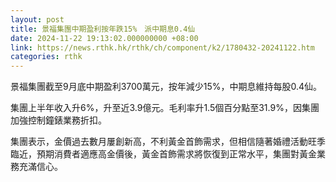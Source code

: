 ```yaml
---
layout: post
title: 景福集團中期盈利按年跌15%　派中期息0.4仙
date: 2024-11-22 19:13:02.000000000 +08:00
link: https://news.rthk.hk/rthk/ch/component/k2/1780432-20241122.htm
categories: rthk
---
```


景福集團截至9月底中期盈利3700萬元，按年減少15%，中期息維持每股0.4仙。

集團上半年收入升6%，升至近3.9億元。毛利率升1.5個百分點至31.9%，因集團加強控制鐘錶業務折扣。

集團表示，金價過去數月屢創新高，不利黃金首飾需求，但相信隨著婚禮活動旺季臨近，預期消費者適應高金價後，黃金首飾需求將恢復到正常水平，集團對黃金業務充滿信心。
